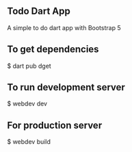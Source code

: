 ## Todo Dart App

A simple to do dart app with Bootstrap 5

## To get dependencies

$ dart pub dget

## To run development server

$ webdev dev

## For production server

$ webdev build
